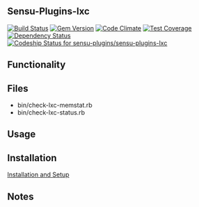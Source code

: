 ## Sensu-Plugins-lxc

[![Build Status](https://travis-ci.org/sensu-plugins/sensu-plugins-lxc.svg?branch=master)](https://travis-ci.org/sensu-plugins/sensu-plugins-lxc)
[![Gem Version](https://badge.fury.io/rb/sensu-plugins-lxc.svg)](http://badge.fury.io/rb/sensu-plugins-lxc)
[![Code Climate](https://codeclimate.com/github/sensu-plugins/sensu-plugins-lxc/badges/gpa.svg)](https://codeclimate.com/github/sensu-plugins/sensu-plugins-lxc)
[![Test Coverage](https://codeclimate.com/github/sensu-plugins/sensu-plugins-lxc/badges/coverage.svg)](https://codeclimate.com/github/sensu-plugins/sensu-plugins-lxc)
[![Dependency Status](https://gemnasium.com/sensu-plugins/sensu-plugins-lxc.svg)](https://gemnasium.com/sensu-plugins/sensu-plugins-lxc)
[![Codeship Status for sensu-plugins/sensu-plugins-lxc](https://codeship.com/projects/855f9cf0-e893-0132-72f9-62885e5c211b/status?branch=master)](https://codeship.com/projects/82834)

## Functionality

## Files
 * bin/check-lxc-memstat.rb
 * bin/check-lxc-status.rb

## Usage

## Installation

[Installation and Setup](https://github.com/sensu-plugins/documentation/blob/master/user_docs/installation_instructions.md)

## Notes
